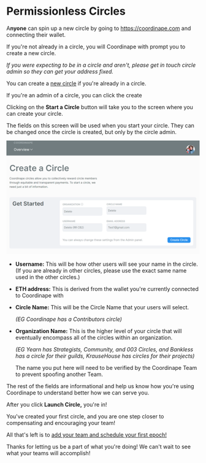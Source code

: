# Permissionless Circles

A**nyone** can spin up a new circle by going to https://coordinape.com and connecting their wallet.

If you're not already in a circle, you will Coordinape with prompt you to create a new circle.&#x20;

_If you were expecting to be in a circle and aren't, please get in touch circle admin so they can get your address fixed._

You can create a [new circle](https://app.coordinape.com/new-circle) if you're already in a circle.

If you're an admin of a circle, you can click the create

Clicking on the **Start a Circle** button will take you to the screen where you can create your circle.

The fields on this screen will be used when you start your circle. They can be changed once the circle is created, but only by the circle admin.

![](<../../.gitbook/assets/image (25).png>)

* **Username:** This will be how other users will see your name in the circle. (If you are already in other circles, please use the exact same name used in the other circles.)
* **ETH address:** This is derived from the wallet you're currently connected to Coordinape with
*   **Circle Name:** This will be the Circle Name that your users will select.

    _(EG Coordinape has a Contributors circle)_
*   **Organization Name:** This is the higher level of your circle that will eventually encompass all of the circles within an organization.

    _(EG Yearn has Strategists, Community, and 003 Circles, and Bankless has a circle for their guilds, KrauseHouse has circles for their projects)_

    The name you put here will need to be verified by the Coordinape Team to prevent spoofing another Team.

The rest of the fields are informational and help us know how you're using Coordinape to understand better how we can serve you.

After you click **Launch Circle,** you're in!

You've created your first circle, and you are one step closer to compensating and encouraging your team!

All that's left is to [add your team and schedule your first epoch!](https://docs.coordinape.com/get-started/get-started/new-coordinape-admins/add-team-members)

Thanks for letting us be a part of what you're doing! We can't wait to see what your teams will accomplish!
